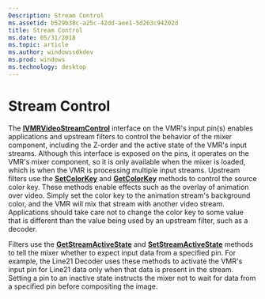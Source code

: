 ```yaml
---
Description: Stream Control
ms.assetid: b529b38c-a25c-42dd-aee1-5d263c94202d
title: Stream Control
ms.date: 05/31/2018
ms.topic: article
ms.author: windowssdkdev
ms.prod: windows
ms.technology: desktop
---
```


# Stream Control

The [**IVMRVideoStreamControl**](/windows/win32/Strmif/nn-strmif-ivmrvideostreamcontrol?branch=master) interface on the VMR's input pin(s) enables applications and upstream filters to control the behavior of the mixer component, including the Z-order and the active state of the VMR's input streams. Although this interface is exposed on the pins, it operates on the VMR's mixer component, so it is only available when the mixer is loaded, which is when the VMR is processing multiple input streams. Upstream filters use the [**SetColorKey**](/windows/win32/Strmif/nf-strmif-ivmrvideostreamcontrol-setcolorkey?branch=master) and [**GetColorKey**](/windows/win32/Strmif/nf-strmif-ivmrvideostreamcontrol-getcolorkey?branch=master) methods to control the source color key. These methods enable effects such as the overlay of animation over video. Simply set the color key to the animation stream's background color, and the VMR will mix that stream with another video stream. Applications should take care not to change the color key to some value that is different than the value being used by an upstream filter, such as a decoder.

Filters use the [**GetStreamActiveState**](/windows/win32/Strmif/nf-strmif-ivmrvideostreamcontrol-getstreamactivestate?branch=master) and [**SetStreamActiveState**](/windows/win32/Strmif/nf-strmif-ivmrvideostreamcontrol-setstreamactivestate?branch=master) methods to tell the mixer whether to expect input data from a specified pin. For example, the Line21 Decoder uses these methods to activate the VMR's input pin for Line21 data only when that data is present in the stream. Setting a pin to an inactive state instructs the mixer not to wait for data from a specified pin before compositing the image.

 

 




